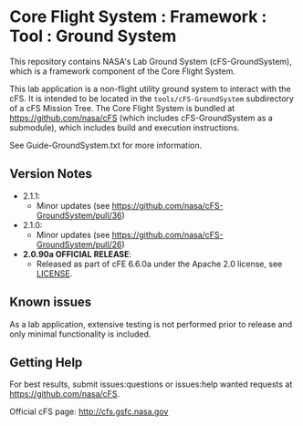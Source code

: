 # Core Flight System : Framework : Tool : Ground System

This repository contains NASA's Lab Ground System (cFS-GroundSystem), which is a framework component of the Core Flight System.

This lab application is a non-flight utility ground system to interact with the cFS. It is intended to be located in the `tools/cFS-GroundSystem` subdirectory of a cFS Mission Tree.  The Core Flight System is bundled at https://github.com/nasa/cFS (which includes cFS-GroundSystem as a submodule), which includes build and execution instructions.

See Guide-GroundSystem.txt for more information.

## Version Notes

- 2.1.1:
  - Minor updates (see https://github.com/nasa/cFS-GroundSystem/pull/36)
- 2.1.0:
  - Minor updates (see https://github.com/nasa/cFS-GroundSystem/pull/26)
- **2.0.90a OFFICIAL RELEASE**:
  - Released as part of cFE 6.6.0a under the Apache 2.0 license, see [LICENSE](LICENSE-18128-Apache-2_0.pdf).

## Known issues

As a lab application, extensive testing is not performed prior to release and only minimal functionality is included.

## Getting Help

For best results, submit issues:questions or issues:help wanted requests at https://github.com/nasa/cFS.

Official cFS page: http://cfs.gsfc.nasa.gov

